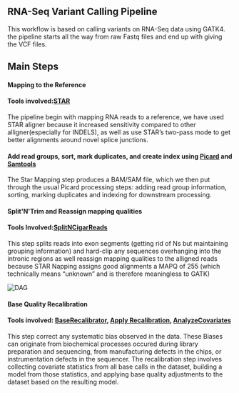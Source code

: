## RNA-Seq Variant Calling Pipeline 
 This workflow is based on calling variants on RNA-Seq data using GATK4. the pipeline starts all the  way from raw Fastq files and end up with giving the VCF files. 

 ## Main Steps 

 #### Mapping to the Reference
 #### Tools involved:[STAR](https://github.com/alexdobin/STAR)
The pipeline begin with mapping RNA reads to a reference, we have used STAR aligner because it increased sensitivity compared to other alligner(especially for INDELS), as well as use STAR’s two-pass mode to get better alignments around novel splice junctions.

#### Add read groups, sort, mark duplicates, and create index using [Picard](https://broadinstitute.github.io/picard/) and [Samtools](http://www.htslib.org/doc/samtools.html)

The Star Mapping  step produces a BAM/SAM file, which we then put through the usual Picard processing steps: adding read group information, sorting, marking duplicates and indexing for downstream processing.

 #### Split'N'Trim and Reassign mapping qualities
 #### Tools Involved:[SplitNCigarReads](https://software.broadinstitute.org/gatk/documentation/tooldocs/current/org_broadinstitute_hellbender_tools_walkers_rnaseq_SplitNCigarReads.php)

This step  splits reads into exon segments (getting rid of Ns but maintaining grouping information) and hard-clip any sequences overhanging into the intronic regions as well reassign mapping qualities to the alligned reads because STAR Napping assigns good alignments a MAPQ of 255 (which technically means “unknown” and is therefore meaningless to GATK)

![DAG](https://github.com/khandaud15/RNA-Seq-Variant-Calling/blob/master/DAG/SplitNCigar.png)

#### Base Quality Recalibration
#### Tools involved: [BaseRecalibrator](https://software.broadinstitute.org/gatk/documentation/tooldocs/current/org_broadinstitute_hellbender_tools_walkers_bqsr_BaseRecalibrator.php), [Apply Recalibration](https://software.broadinstitute.org/gatk/documentation/tooldocs/current/org_broadinstitute_hellbender_tools_walkers_bqsr_ApplyBQSR.php), [AnalyzeCovariates](https://software.broadinstitute.org/gatk/documentation/tooldocs/current/org_broadinstitute_hellbender_tools_walkers_bqsr_AnalyzeCovariates.php)

This step correct any systematic bias observed in the data. These Biases can originate from biochemical processes occured during library preparation and sequencing, from manufacturing defects in the chips, or instrumentation defects in the sequencer. The recalibration step involves collecting covariate statistics from all base calls in the dataset, building a model from those statistics, and applying base quality adjustments to the dataset based on the resulting model.